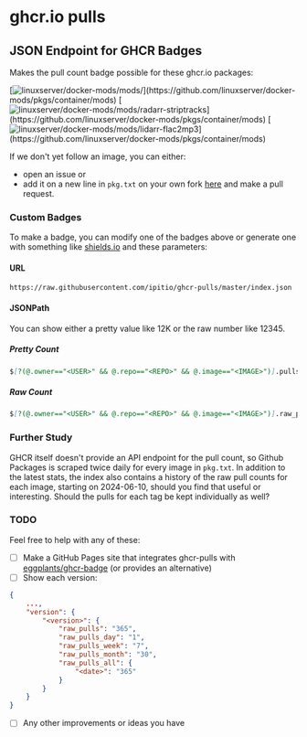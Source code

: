 # ghcr.io pulls

## JSON Endpoint for GHCR Badges

Makes the pull count badge possible for these ghcr.io packages:

[![linuxserver/docker-mods/mods/](https://img.shields.io/badge/dynamic/json?logo=github&url=https%3A%2F%2Fraw.githubusercontent.com%2Fthecaptain989%2Fghcr-pulls%2Fmaster%2Findex.json&query=%24%5B%3F(%40.owner%3D%3D%22linuxserver%22%20%26%26%20%40.repo%3D%3D%22docker-mods%22%20%26%26%20%40.image%3D%3D%22mods%22%20%26%26%20%40.tag%3D%3D%22%22)%5D.pulls&label=mods)](https://github.com/linuxserver/docker-mods/pkgs/container/mods) [![linuxserver/docker-mods/mods/radarr-striptracks](https://img.shields.io/badge/dynamic/json?logo=github&url=https%3A%2F%2Fraw.githubusercontent.com%2Fthecaptain989%2Fghcr-pulls%2Fmaster%2Findex.json&query=%24%5B%3F(%40.owner%3D%3D%22linuxserver%22%20%26%26%20%40.repo%3D%3D%22docker-mods%22%20%26%26%20%40.image%3D%3D%22mods%22%20%26%26%20%40.tag%3D%3D%22radarr-striptracks%22)%5D.pulls&label=mods/radarr-striptracks)](https://github.com/linuxserver/docker-mods/pkgs/container/mods) [![linuxserver/docker-mods/mods/lidarr-flac2mp3](https://img.shields.io/badge/dynamic/json?logo=github&url=https%3A%2F%2Fraw.githubusercontent.com%2Fthecaptain989%2Fghcr-pulls%2Fmaster%2Findex.json&query=%24%5B%3F(%40.owner%3D%3D%22linuxserver%22%20%26%26%20%40.repo%3D%3D%22docker-mods%22%20%26%26%20%40.image%3D%3D%22mods%22%20%26%26%20%40.tag%3D%3D%22lidarr-flac2mp3%22)%5D.pulls&label=mods/lidarr-flac2mp3)](https://github.com/linuxserver/docker-mods/pkgs/container/mods)

If we don't yet follow an image, you can either:

* open an issue or
* add it on a new line in `pkg.txt` on your own fork [here](https://github.com/ipitio/ghcr-pulls/edit/master/pkg.txt) and make a pull request.

### Custom Badges

To make a badge, you can modify one of the badges above or generate one with something like [shields.io](https://shields.io/badges/dynamic-json-badge) and these parameters:

#### URL

```markdown
https://raw.githubusercontent.com/ipitio/ghcr-pulls/master/index.json
```

#### JSONPath

You can show either a pretty value like 12K or the raw number like 12345.

##### Pretty Count

```markdown
$[?(@.owner=="<USER>" && @.repo=="<REPO>" && @.image=="<IMAGE>")].pulls
```

##### Raw Count

```markdown
$[?(@.owner=="<USER>" && @.repo=="<REPO>" && @.image=="<IMAGE>")].raw_pulls
```

### Further Study

GHCR itself doesn't provide an API endpoint for the pull count, so Github Packages is scraped twice daily for every image in `pkg.txt`. In addition to the latest stats, the index also contains a history of the raw pull counts for each image, starting on 2024-06-10, should you find that useful or interesting. Should the pulls for each tag be kept individually as well?

### TODO

Feel free to help with any of these:

* [ ] Make a GitHub Pages site that integrates ghcr-pulls with [eggplants/ghcr-badge](https://github.com/eggplants/ghcr-badge) (or provides an alternative)
* [ ] Show each version:

```json
{
    ...,
    "version": {
        "<version>": {
            "raw_pulls": "365",
            "raw_pulls_day": "1",
            "raw_pulls_week": "7",
            "raw_pulls_month": "30",
            "raw_pulls_all": {
                "<date>": "365"
            }
        }
    }
}
```

* [ ] Any other improvements or ideas you have
